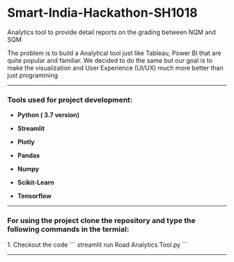 # Smart-India-Hackathon-SH1018
Analytics tool to provide detail  reports on the grading between NQM and SQM

The problem is to build a Analytical tool just like Tableau, Power BI that are quite popular and familiar. We decided to do the same but our goal is to make the visualization and User Experience (UI/UX) much more better than just programming 

<hr>

<h3> Tools used for project development: </h3>
<ul>
<li><p><b>Python ( 3.7 version)</b></p></li>
<li><p><b>Streamlit</b></p></li>
<li><p><b>Plotly</b></p></li>
<li><p><b>Pandas</b></p></li>
<li><p><b>Numpy</b></p></li>
<li><p><b>Scikit-Learn</b></p></li>
<li><p><b>Tensorflow</b></p></li>
</ul>

<hr>
 <h3> For using the project clone the repository and type the following commands in the termial: </h3>
 1. Checkout the code
 ```
 streamlit run Road Analytics Tool.py
``` 
<hr>
